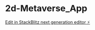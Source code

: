 # 2d-Metaverse_App

[Edit in StackBlitz next generation editor ⚡️](https://stackblitz.com/~/github.com/Chetan188/2d-Metaverse_App)